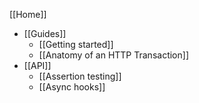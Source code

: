 [[Home]]

* [[Guides]]
  * [[Getting started]]
  * [[Anatomy of an HTTP Transaction]]
* [[API]]
  * [[Assertion testing]]
  * [[Async hooks]]
